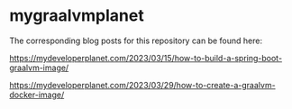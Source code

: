 # mygraalvmplanet

The corresponding blog posts for this repository can be found here:

https://mydeveloperplanet.com/2023/03/15/how-to-build-a-spring-boot-graalvm-image/

https://mydeveloperplanet.com/2023/03/29/how-to-create-a-graalvm-docker-image/
